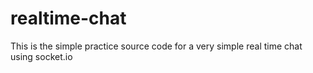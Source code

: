 # realtime-chat

This is the simple practice source code for a very simple real time chat using socket.io